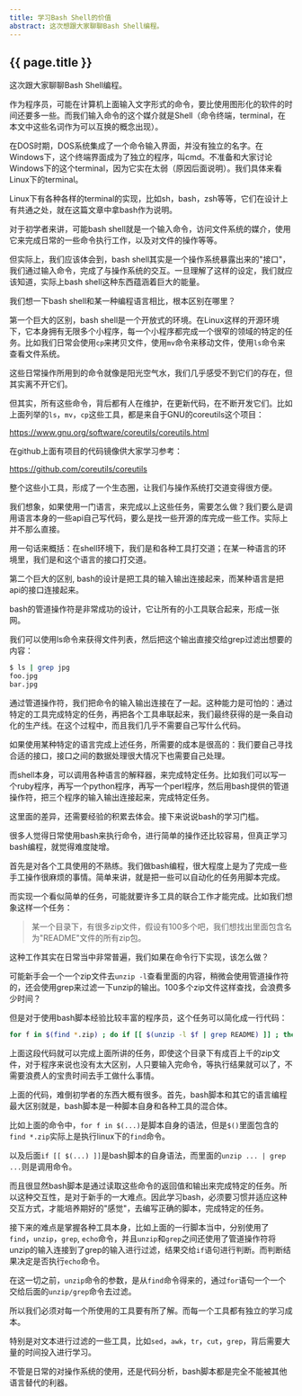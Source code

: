 ```yaml
---
title: 学习Bash Shell的价值
abstract: 这次想跟大家聊聊Bash Shell编程。
---
```


## {{ page.title }}

这次跟大家聊聊Bash Shell编程。

作为程序员，可能在计算机上面输入文字形式的命令，要比使用图形化的软件的时间还要多一些。而我们输入命令的这个媒介就是Shell（命令终端，terminal，在本文中这些名词作为可以互换的概念出现）。

在DOS时期，DOS系统集成了一个命令输入界面，并没有独立的名字。在Windows下，这个终端界面成为了独立的程序，叫cmd。不准备和大家讨论Windows下的这个terminal，因为它实在太弱（原因后面说明）。我们具体来看Linux下的terminal。

Linux下有各种各样的terminal的实现，比如sh，bash，zsh等等，它们在设计上有共通之处，就在这篇文章中拿bash作为说明。

对于初学者来讲，可能bash shell就是一个输入命令，访问文件系统的媒介，使用它来完成日常的一些命令执行工作，以及对文件的操作等等。

但实际上，我们应该体会到，bash shell其实是一个操作系统暴露出来的"接口"，我们通过输入命令，完成了与操作系统的交互。一旦理解了这样的设定，我们就应该知道，实际上bash shell这种东西蕴涵着巨大的能量。

我们想一下bash shell和某一种编程语言相比，根本区别在哪里？

第一个巨大的区别，bash shell是一个开放式的环境。在Linux这样的开源环境下，它本身拥有无限多个小程序，每一个小程序都完成一个很窄的领域的特定的任务。比如我们日常会使用`cp`来拷贝文件，使用`mv`命令来移动文件，使用`ls`命令来查看文件系统。

这些日常操作所用到的命令就像是阳光空气水，我们几乎感受不到它们的存在，但其实离不开它们。

但其实，所有这些命令，背后都有人在维护，在更新代码，在不断开发它们。比如上面列举的`ls`，`mv`，`cp`这些工具，都是来自于GNU的coreutils这个项目：

https://www.gnu.org/software/coreutils/coreutils.html

在github上面有项目的代码镜像供大家学习参考：

https://github.com/coreutils/coreutils

整个这些小工具，形成了一个生态圈，让我们与操作系统打交道变得很方便。

我们想象，如果使用一门语言，来完成以上这些任务，需要怎么做？我们要么是调用语言本身的一些api自己写代码，要么是找一些开源的库完成一些工作。实际上并不那么直接。

用一句话来概括：在shell环境下，我们是和各种工具打交道；在某一种语言的环境里，我们是和这个语言的接口打交道。

第二个巨大的区别, bash的设计是把工具的输入输出连接起来，而某种语言是把api的接口连接起来。

bash的管道操作符是非常成功的设计，它让所有的小工具联合起来，形成一张网。

我们可以使用ls命令来获得文件列表，然后把这个输出直接交给grep过滤出想要的内容：

```bash
$ ls | grep jpg
foo.jpg
bar.jpg
```

通过管道操作符，我们把命令的输入输出连接在了一起。这种能力是可怕的：通过特定的工具完成特定的任务，再把各个工具串联起来，我们最终获得的是一条自动化的生产线。在这个过程中，而且我们几乎不需要自己写什么代码。

如果使用某种特定的语言完成上述任务，所需要的成本是很高的：我们要自己寻找合适的接口，接口之间的数据处理很大情况下也需要自己处理。

而shell本身，可以调用各种语言的解释器，来完成特定任务。比如我们可以写一个ruby程序，再写一个python程序，再写一个perl程序，然后用bash提供的管道操作符，把三个程序的输入输出连接起来，完成特定任务。

这里面的差异，还需要经验的积累去体会。接下来说说bash的学习门槛。

很多人觉得日常使用bash来执行命令，进行简单的操作还比较容易，但真正学习bash编程，就觉得难度陡增。

首先是对各个工具使用的不熟练。我们做bash编程，很大程度上是为了完成一些手工操作很麻烦的事情。简单来讲，就是把一些可以自动化的任务用脚本完成。

而实现一个看似简单的任务，可能就要许多工具的联合工作才能完成。比如我们想象这样一个任务：

> 某一个目录下，有很多zip文件，假设有100多个吧，我们想找出里面包含名为"README"文件的所有zip包。

这种工作其实在日常当中非常普遍，我们如果在命令行下实现，该怎么做？

可能新手会一个一个zip文件去`unzip -l`查看里面的内容，稍微会使用管道操作符的，还会使用grep来过滤一下unzip的输出。100多个zip文件这样查找，会浪费多少时间？

但是对于使用bash脚本经验比较丰富的程序员，这个任务可以简化成一行代码：

```bash
for f in $(find *.zip) ; do if [[ $(unzip -l $f | grep README) ]] ; then echo $f ; fi ; done
```

上面这段代码就可以完成上面所讲的任务，即使这个目录下有成百上千的zip文件，对于程序来说也没有太大区别，人只要输入完命令，等执行结果就可以了，不需要浪费人的宝贵时间去手工做什么事情。

上面的代码，难倒初学者的东西大概有很多。首先，bash脚本和其它的语言编程最大区别就是，bash脚本是一种脚本自身和各种工具的混合体。

比如上面的命令中，`for f in $(...)`是脚本自身的语法，但是`$()`里面包含的`find *.zip`实际上是执行linux下的`find`命令。

以及后面`if [[ $(...) ]]`是bash脚本的自身语法，而里面的`unzip ... | grep ...`则是调用命令。

而且很显然bash脚本是通过读取这些命令的返回值和输出来完成特定的任务。所以这种交互性，是对于新手的一大难点。因此学习bash，必须要习惯并适应这种交互方式，才能培养期好的"感觉"，去编写正确的脚本，完成特定的任务。

接下来的难点是掌握各种工具本身，比如上面的一行脚本当中，分别使用了`find`，`unzip`，`grep`, `echo`命令，并且`unzip`和`grep`之间还使用了管道操作符将unzip的输入连接到了grep的输入进行过滤，结果交给`if`语句进行判断。而判断结果决定是否执行`echo`命令。

在这一切之前，`unzip`命令的参数，是从`find`命令得来的，通过`for`语句一个一个交给后面的`unzip/grep`命令去过滤。

所以我们必须对每一个所使用的工具要有所了解。而每一个工具都有独立的学习成本。

特别是对文本进行过滤的一些工具，比如`sed`，`awk`，`tr`，`cut`，`grep`，背后需要大量的时间投入进行学习。

不管是日常的对操作系统的使用，还是代码分析，bash脚本都是完全不能被其他语言替代的利器。







